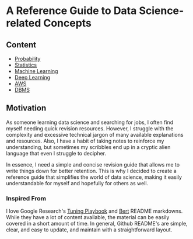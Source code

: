 # A Reference Guide to Data Science-related Concepts
## Content
* [Probability](https://github.com/nvmcr/DataScience_HandBook/tree/main/Probability)
* [Statistics](https://github.com/nvmcr/DataScience_HandBook/tree/main/Statistics)
* [Machine Learning](https://github.com/nvmcr/DataScience_HandBook/tree/main/Machine_Learning)
* [Deep Learning](https://github.com/nvmcr/DataScience_HandBook/tree/main/Deep_Learning)
* [AWS](https://github.com/nvmcr/DataScience_HandBook/tree/main/AWS)
* [DBMS](https://github.com/nvmcr/DataScience_HandBook/tree/main/DBMS)
## Motivation
As someone learning data science and searching for jobs, I often find myself needing quick revision resources. However, I struggle with the complexity and excessive technical jargon of many available explanations and resources. Also, I have a habit of taking notes to reinforce my understanding, but sometimes my scribbles end up in a cryptic alien language that even I struggle to decipher.

In essence, I need a simple and concise revision guide that allows me to write things down for better retention. This is why I decided to create a reference guide that simplifies the world of data science, making it easily understandable for myself and hopefully for others as well.
### Inspired From
I love Google Research's [Tuning Playbook](https://github.com/google-research/tuning_playbook) and [Bert](https://github.com/google-research/bert) README markdowns. While they have a lot of content available, the material can be easily covered in a short amount of time. In general, Github README's are simple, clear, and easy to update, and maintain with a straightforward layout.
